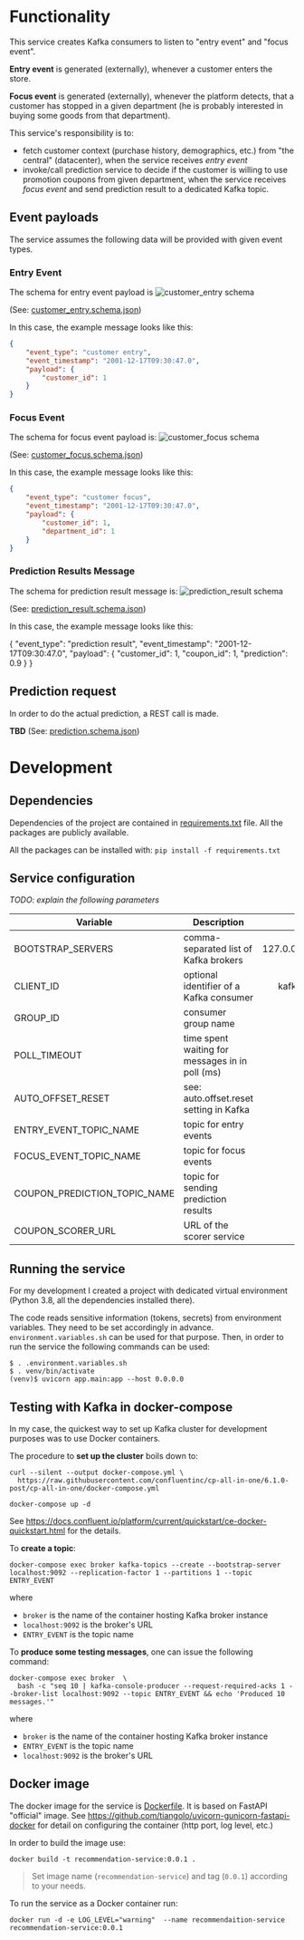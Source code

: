 
# Functionality 
This service creates Kafka consumers to listen to "entry event" and "focus event".

**Entry event** is generated (externally), whenever a customer enters the store.

**Focus event** is generated (externally), whenever the platform detects, that a customer has stopped in a given
department (he is probably interested in buying some goods from that department).

This service's responsibility is to:

* fetch customer context (purchase history, demographics, etc.) from "the central" (datacenter), when the service
  receives *entry event*
* invoke/call prediction service to decide if the customer is willing to use promotion coupons from given department,
  when the service receives *focus event* and send prediction result to a dedicated Kafka topic.

## Event payloads

The service assumes the following data will be provided with given event types.

### Entry Event
The schema for entry event payload is
![customer_entry schema](schema/customer_entry.png)

(See: [customer_entry.schema.json](schema/customer_entry.schema.json))

In this case, the example message looks like this:
```json
{
    "event_type": "customer entry",
    "event_timestamp": "2001-12-17T09:30:47.0",
    "payload": {
        "customer_id": 1
    }
}
```

### Focus Event
The schema for focus event payload is:
![customer_focus schema](schema/customer_focus.png)

(See: [customer_focus.schema.json](schema/customer_focus.schema.json))

In this case, the example message looks like this:

```json
{
    "event_type": "customer focus",
    "event_timestamp": "2001-12-17T09:30:47.0",
    "payload": {
        "customer_id": 1,
        "department_id": 1
    }
}
```

### Prediction Results Message
The schema for prediction result message is:
![prediction_result schema](schema/prediction_result.png)

(See: [prediction_result.schema.json](schema/prediction_result.schema.json))

In this case, the example message looks like this:

{
    "event_type": "prediction result",
    "event_timestamp": "2001-12-17T09:30:47.0",
    "payload": {
        "customer_id": 1,
        "coupon_id": 1,
        "prediction": 0.9
    }
}
## Prediction request 
In order to do the actual prediction, a REST call is made.

**TBD**
(See: [prediction.schema.json](schema/prediction.schema.json))


# Development

## Dependencies

Dependencies of the project are contained in [requirements.txt](requirements.txt) file. All the packages are publicly
available.

All the packages can be installed with:
`pip install -f requirements.txt`

## Service configuration

*TODO: explain the following parameters*

| Variable               | Description                             |  Default      |
|------------------------|-----------------------------------------|--------------:|
| BOOTSTRAP_SERVERS      | comma-separated list of Kafka brokers   | 127.0.0.1:9092|
| CLIENT_ID              | optional identifier of a Kafka consumer | kafkaClients  |
| GROUP_ID               | consumer group name 					   | None 		   |
| POLL_TIMEOUT           | time spent waiting for messages in in poll (ms) |   100 |
| AUTO_OFFSET_RESET      | see: auto.offset.reset setting in Kafka | 	  latest |
| ENTRY_EVENT_TOPIC_NAME | topic for entry events              	   |    		 - |
| FOCUS_EVENT_TOPIC_NAME | topic for focus events              	   |    		 - |
| COUPON_PREDICTION_TOPIC_NAME | topic for sending prediction results |   		 - |
| COUPON_SCORER_URL      | URL of the scorer service               |   			 - |


## Running the service

For my development I created a project with dedicated virtual environment (Python 3.8, all the dependencies installed
there).

The code reads sensitive information (tokens, secrets) from environment variables. They need to be set accordingly in
advance.
`environment.variables.sh` can be used for that purpose. Then, in order to run the service the following commands can be
used:

```
$ . .environment.variables.sh
$ . venv/bin/activate
(venv)$ uvicorn app.main:app --host 0.0.0.0
```

## Testing with Kafka in docker-compose

In my case, the quickest way to set up Kafka cluster for development purposes was to use Docker containers.

The procedure to **set up the cluster** boils down to:

```
curl --silent --output docker-compose.yml \
  https://raw.githubusercontent.com/confluentinc/cp-all-in-one/6.1.0-post/cp-all-in-one/docker-compose.yml

docker-compose up -d
```

See https://docs.confluent.io/platform/current/quickstart/ce-docker-quickstart.html for the details.

To **create a topic**:

```
docker-compose exec broker kafka-topics --create --bootstrap-server localhost:9092 --replication-factor 1 --partitions 1 --topic ENTRY_EVENT
```

where

* `broker` is the name of the container hosting Kafka broker instance
* `localhost:9092` is the broker's URL
* `ENTRY_EVENT` is the topic name

To **produce some testing messages**, one can issue the following command:

```
docker-compose exec broker  \
  bash -c "seq 10 | kafka-console-producer --request-required-acks 1 --broker-list localhost:9092 --topic ENTRY_EVENT && echo 'Produced 10 messages.'"
```

where

* `broker` is the name of the container hosting Kafka broker instance
* `ENTRY_EVENT` is the topic name
* `localhost:9092` is the broker's URL

## Docker image
The docker image for the service is [Dockerfile](Dockerfile).
It is based on FastAPI "official" image. 
See https://github.com/tiangolo/uvicorn-gunicorn-fastapi-docker 
for detail on configuring the container (http port, log level, etc.)

In order to build the image use:
```
docker build -t recommendation-service:0.0.1 .
```

> Set image name (`recommendation-service`) and tag (`0.0.1`) according to
> your needs.

To run the service as a Docker container run:
```
docker run -d -e LOG_LEVEL="warning"  --name recommendaition-service recommendation-service:0.0.1

```